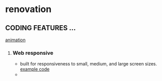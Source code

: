 # renovation

## CODING FEATURES ...
[animation](/docImages/animation.JPG)
1. ### Web responsive
      - built for responsiveness to small, medium, and large screen sizes. [example code](/docImages/mediaSizes.JPG)
      - 
